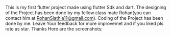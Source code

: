 This is my first flutter project made using flutter Sdk and dart.
The designing of the Project has been done by my fellow class mate Rohan(you can contact him at RohanSlathia11@gmail.com).
Coding of the Project has been done by me.
Leave Your feedback for more improvemet and if you liked pls rate as star. Thanks
Here are the screenshots:

